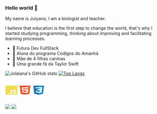 ### Hello world 💫

My name is Julyana, I am a biologist and teacher.

I believe that education is the first step to change the world, that's why I started studying programming, thinking about improving and facilitating learning processes.

- 🌱 Futura Dev FullStack
- 📖 Aluna do programa Códigos do Amanhã
- 🐶 Mãe de 4 filhas caninas
- 🧣 Uma grande fã da Taylor Swift

![Jolaiana's GitHub stats](https://github-readme-stats.vercel.app/api?username=jolaiana&count_private=true&show_icons=true&theme=dracula)
[![Top Langs](https://github-readme-stats.vercel.app/api/top-langs/?username=jolaiana&layout=compact&theme=dracula)](https://github.com/anuraghazra/github-readme-stats)

<div style="display: inline_block"><br>
  <img align="center" alt="Rafa-Js" height="30" width="40" src="https://raw.githubusercontent.com/devicons/devicon/master/icons/javascript/javascript-plain.svg">
  <img align="center" alt="Rafa-HTML" height="30" width="40" src="https://raw.githubusercontent.com/devicons/devicon/master/icons/html5/html5-original.svg">
  <img align="center" alt="Rafa-CSS" height="30" width="40" src="https://raw.githubusercontent.com/devicons/devicon/master/icons/css3/css3-original.svg">
          </div>

##

<div> 
  <a href = "mailto:julyana.klapousko@gmail.com"><img src="https://img.shields.io/badge/Gmail-D14836?style=for-the-badge&logo=gmail&logoColor=white"></a>
  <a href="https://www.linkedin.com/in/julyana-klapousko/" target="_blank"><img src="https://img.shields.io/badge/-LinkedIn-%230077B5?style=for-the-badge&logo=linkedin&logoColor=white" target="_blank"></a> 
  
</div>
